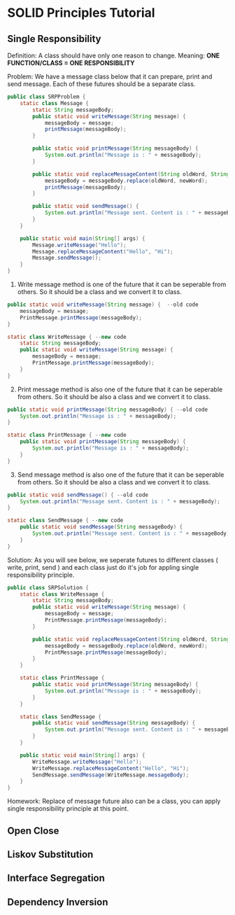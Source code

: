 # SOLID Principles Tutorial

## Single Responsibility
Definition: A class should have only one reason to change.
Meaning: **ONE FUNCTION/CLASS = ONE RESPONSIBILITY**

Problem: We have a message class below that it can prepare, print and send message. Each of these futures should be a separate class. 

```java
public class SRPProblem {
    static class Message {
        static String messageBody;
        public static void writeMessage(String message) {
            messageBody = message;
            printMessage(messageBody);
        }

        public static void printMessage(String messageBody) {
            System.out.println("Message is : " + messageBody);
        }

        public static void replaceMessageContent(String oldWord, String newWord) {
            messageBody = messageBody.replace(oldWord, newWord);
            printMessage(messageBody);
        }

        public static void sendMessage() {
            System.out.println("Message sent. Content is : " + messageBody);
        }
    }

    public static void main(String[] args) {
        Message.writeMessage("Hello");
        Message.replaceMessageContent("Hello", "Hi");
        Message.sendMessage();
    }
}
```
1. Write message method is one of the future that it can be seperable from others. So it should be a class and we convert it to class.

```java
public static void writeMessage(String message) {  --old code
	messageBody = message;
	PrintMessage.printMessage(messageBody);
}
```

```java
static class WriteMessage { --new code
	static String messageBody;
	public static void writeMessage(String message) {
		messageBody = message;
		PrintMessage.printMessage(messageBody);
	}
}
```
2. Print message method is also one of the future that it can be seperable from others. So it should be also a class and we convert it to class.

```java
public static void printMessage(String messageBody) { --old code
	System.out.println("Message is : " + messageBody);
}
```

```java
static class PrintMessage { --new code
	public static void printMessage(String messageBody) {
		System.out.println("Message is : " + messageBody);
	}
}
```
3. Send message method is also one of the future that it can be seperable from others. So it should be also a class and we convert it to class.

```java
public static void sendMessage() { --old code
	System.out.println("Message sent. Content is : " + messageBody);
}
```

```java
static class SendMessage { --new code
	public static void sendMessage(String messageBody) {
		System.out.println("Message sent. Content is : " + messageBody);
	}
}

```

Solution: As you will see below, we seperate futures to different classes ( write, print, send ) and each class just do it's job for appling single responsibility principle.
```java
public class SRPSolution {
    static class WriteMessage {
        static String messageBody;
        public static void writeMessage(String message) {
            messageBody = message;
            PrintMessage.printMessage(messageBody);
        }

        public static void replaceMessageContent(String oldWord, String newWord) {
            messageBody = messageBody.replace(oldWord, newWord);
            PrintMessage.printMessage(messageBody);
        }
    }

    static class PrintMessage {
        public static void printMessage(String messageBody) {
            System.out.println("Message is : " + messageBody);
        }
    }

    static class SendMessage {
        public static void sendMessage(String messageBody) {
            System.out.println("Message sent. Content is : " + messageBody);
        }
    }

    public static void main(String[] args) {
        WriteMessage.writeMessage("Hello");
        WriteMessage.replaceMessageContent("Hello", "Hi");
        SendMessage.sendMessage(WriteMessage.messageBody);
    }
}
```
Homework: Replace of message future also can be a class, you can apply single responsibility principle at this point.

## Open Close 
## Liskov Substitution
## Interface Segregation
## Dependency Inversion


